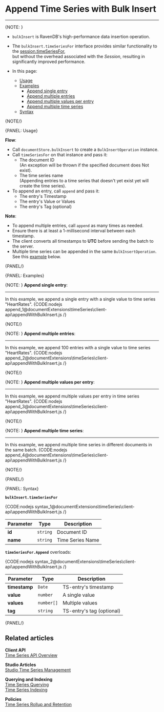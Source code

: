 ﻿# Append Time Series with Bulk Insert

---

{NOTE: }

* `bulkInsert` is RavenDB's high-performance data insertion operation.  

* The `bulkInsert.timeSeriesFor` interface provides similar functionality to the [session.timeSeriesFor](../../../../document-extensions/timeseries/client-api/session/append),  
  but without the overhead associated with the _Session_, resulting in significantly improved performance.

* In this page:  
  * [Usage](../../../../document-extensions/timeseries/client-api/bulk-insert/append-in-bulk#usage)  
  * [Examples](../../../../document-extensions/timeseries/client-api/bulk-insert/append-in-bulk#examples)
      * [Append single entry](../../../../document-extensions/timeseries/client-api/bulk-insert/append-in-bulk#append-single-entry)
      * [Append multiple entries](../../../../document-extensions/timeseries/client-api/bulk-insert/append-in-bulk#append-multiple-entries)
      * [Append multiple values per entry](../../../../document-extensions/timeseries/client-api/bulk-insert/append-in-bulk#append-multiple-values-per-entry)
      * [Append multiple time series](../../../../document-extensions/timeseries/client-api/bulk-insert/append-in-bulk#append-multiple-time-series) 
  * [Syntax](../../../../document-extensions/timeseries/client-api/bulk-insert/append-in-bulk#syntax)

{NOTE/}

{PANEL: Usage}

**Flow**:

* Call `documentStore.bulkInsert` to create a `BulkInsertOperation` instance.
* Call `timeSeriesFor` on that instance and pass it:
    * The document ID  
      (An exception will be thrown if the specified document does Not exist).
    * The time series name  
      (Appending entries to a time series that doesn't yet exist yet will create the time series).
* To append an entry, call `append` and pass it:
    * The entry's Timestamp
    * The entry's Value or Values
    * The entry's Tag (optional)

**Note**:

* To append multiple entries, call `append` as many times as needed.
* Ensure there is at least a 1-millisecond interval between each timestamp.
* The client converts all timestamps to **UTC** before sending the batch to the server.
* Multiple time series can be appended in the same `BulkInsertOperation`. See this [example](../../../../document-extensions/timeseries/client-api/bulk-insert/append-in-bulk#append-multiple-time-series) below.

{PANEL/}

{PANEL: Examples}

{NOTE: }
<a id="append-single-entry" /> __Append single entry__:

---
In this example, we append a single entry with a single value to time series "HeartRates". 
{CODE:nodejs append_1@documentExtensions\timeSeries\client-api\appendWithBulkInsert.js /}

{NOTE/}

{NOTE: }
<a id="append-multiple-entries" /> __Append multiple entries__:

---
In this example, we append 100 entries with a single value to time series "HeartRates". 
{CODE:nodejs append_2@documentExtensions\timeSeries\client-api\appendWithBulkInsert.js /}

{NOTE/}

{NOTE: }
<a id="append-multiple-values-per-entry" /> __Append multiple values per entry__:

---
In this example, we append multiple values per entry in time series "HeartRates".
{CODE:nodejs append_3@documentExtensions\timeSeries\client-api\appendWithBulkInsert.js /}

{NOTE/}

{NOTE: }
<a id="append-multiple-time-series" /> __Append multiple time series__:

---
In this example, we append multiple time series in different documents in the same batch.
{CODE:nodejs append_4@documentExtensions\timeSeries\client-api\appendWithBulkInsert.js /}

{NOTE/}

{PANEL/}

{PANEL: Syntax}

**`bulkInsert.timeSeriesFor`**

{CODE:nodejs syntax_1@documentExtensions\timeSeries\client-api\appendWithBulkInsert.js /}

| Parameter   | Type     | Description      |
|-------------|----------|------------------|
| **id**      | `string` | Document ID      |
| **name**    | `string` | Time Series Name |

**`timeSeriesFor.Append`** overloads:

{CODE:nodejs syntax_2@documentExtensions\timeSeries\client-api\appendWithBulkInsert.js /}

| Parameter     | Type       | Description               |
|---------------|------------|---------------------------|
| **timestamp** | `Date`     | TS-entry's timestamp      |
| **value**     | `number`   | A single value            |
| **values**    | `number[]` | Multiple values           |
| **tag**       | `string`   | TS-entry's tag (optional) |

{PANEL/}

## Related articles

**Client API**  
[Time Series API Overview](../../../../document-extensions/timeseries/client-api/overview)  

**Studio Articles**  
[Studio Time Series Management](../../../../studio/database/document-extensions/time-series)  

**Querying and Indexing**  
[Time Series Querying](../../../../document-extensions/timeseries/querying/overview-and-syntax)  
[Time Series Indexing](../../../../document-extensions/timeseries/indexing)  

**Policies**  
[Time Series Rollup and Retention](../../../../document-extensions/timeseries/rollup-and-retention)  
